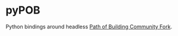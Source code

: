 # pyPOB

Python bindings around headless [Path of Building Community Fork](
https://pathofbuilding.community/).
